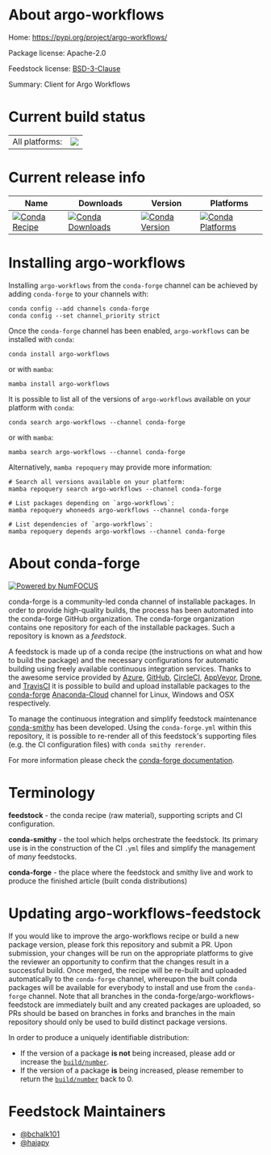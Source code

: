 About argo-workflows
====================

Home: https://pypi.org/project/argo-workflows/

Package license: Apache-2.0

Feedstock license: [BSD-3-Clause](https://github.com/conda-forge/argo-workflows-feedstock/blob/main/LICENSE.txt)

Summary: Client for Argo Workflows

Current build status
====================


<table><tr><td>All platforms:</td>
    <td>
      <a href="https://dev.azure.com/conda-forge/feedstock-builds/_build/latest?definitionId=9917&branchName=main">
        <img src="https://dev.azure.com/conda-forge/feedstock-builds/_apis/build/status/argo-workflows-feedstock?branchName=main">
      </a>
    </td>
  </tr>
</table>

Current release info
====================

| Name | Downloads | Version | Platforms |
| --- | --- | --- | --- |
| [![Conda Recipe](https://img.shields.io/badge/recipe-argo--workflows-green.svg)](https://anaconda.org/conda-forge/argo-workflows) | [![Conda Downloads](https://img.shields.io/conda/dn/conda-forge/argo-workflows.svg)](https://anaconda.org/conda-forge/argo-workflows) | [![Conda Version](https://img.shields.io/conda/vn/conda-forge/argo-workflows.svg)](https://anaconda.org/conda-forge/argo-workflows) | [![Conda Platforms](https://img.shields.io/conda/pn/conda-forge/argo-workflows.svg)](https://anaconda.org/conda-forge/argo-workflows) |

Installing argo-workflows
=========================

Installing `argo-workflows` from the `conda-forge` channel can be achieved by adding `conda-forge` to your channels with:

```
conda config --add channels conda-forge
conda config --set channel_priority strict
```

Once the `conda-forge` channel has been enabled, `argo-workflows` can be installed with `conda`:

```
conda install argo-workflows
```

or with `mamba`:

```
mamba install argo-workflows
```

It is possible to list all of the versions of `argo-workflows` available on your platform with `conda`:

```
conda search argo-workflows --channel conda-forge
```

or with `mamba`:

```
mamba search argo-workflows --channel conda-forge
```

Alternatively, `mamba repoquery` may provide more information:

```
# Search all versions available on your platform:
mamba repoquery search argo-workflows --channel conda-forge

# List packages depending on `argo-workflows`:
mamba repoquery whoneeds argo-workflows --channel conda-forge

# List dependencies of `argo-workflows`:
mamba repoquery depends argo-workflows --channel conda-forge
```


About conda-forge
=================

[![Powered by
NumFOCUS](https://img.shields.io/badge/powered%20by-NumFOCUS-orange.svg?style=flat&colorA=E1523D&colorB=007D8A)](https://numfocus.org)

conda-forge is a community-led conda channel of installable packages.
In order to provide high-quality builds, the process has been automated into the
conda-forge GitHub organization. The conda-forge organization contains one repository
for each of the installable packages. Such a repository is known as a *feedstock*.

A feedstock is made up of a conda recipe (the instructions on what and how to build
the package) and the necessary configurations for automatic building using freely
available continuous integration services. Thanks to the awesome service provided by
[Azure](https://azure.microsoft.com/en-us/services/devops/), [GitHub](https://github.com/),
[CircleCI](https://circleci.com/), [AppVeyor](https://www.appveyor.com/),
[Drone](https://cloud.drone.io/welcome), and [TravisCI](https://travis-ci.com/)
it is possible to build and upload installable packages to the
[conda-forge](https://anaconda.org/conda-forge) [Anaconda-Cloud](https://anaconda.org/)
channel for Linux, Windows and OSX respectively.

To manage the continuous integration and simplify feedstock maintenance
[conda-smithy](https://github.com/conda-forge/conda-smithy) has been developed.
Using the ``conda-forge.yml`` within this repository, it is possible to re-render all of
this feedstock's supporting files (e.g. the CI configuration files) with ``conda smithy rerender``.

For more information please check the [conda-forge documentation](https://conda-forge.org/docs/).

Terminology
===========

**feedstock** - the conda recipe (raw material), supporting scripts and CI configuration.

**conda-smithy** - the tool which helps orchestrate the feedstock.
                   Its primary use is in the construction of the CI ``.yml`` files
                   and simplify the management of *many* feedstocks.

**conda-forge** - the place where the feedstock and smithy live and work to
                  produce the finished article (built conda distributions)


Updating argo-workflows-feedstock
=================================

If you would like to improve the argo-workflows recipe or build a new
package version, please fork this repository and submit a PR. Upon submission,
your changes will be run on the appropriate platforms to give the reviewer an
opportunity to confirm that the changes result in a successful build. Once
merged, the recipe will be re-built and uploaded automatically to the
`conda-forge` channel, whereupon the built conda packages will be available for
everybody to install and use from the `conda-forge` channel.
Note that all branches in the conda-forge/argo-workflows-feedstock are
immediately built and any created packages are uploaded, so PRs should be based
on branches in forks and branches in the main repository should only be used to
build distinct package versions.

In order to produce a uniquely identifiable distribution:
 * If the version of a package **is not** being increased, please add or increase
   the [``build/number``](https://docs.conda.io/projects/conda-build/en/latest/resources/define-metadata.html#build-number-and-string).
 * If the version of a package **is** being increased, please remember to return
   the [``build/number``](https://docs.conda.io/projects/conda-build/en/latest/resources/define-metadata.html#build-number-and-string)
   back to 0.

Feedstock Maintainers
=====================

* [@bchalk101](https://github.com/bchalk101/)
* [@hajapy](https://github.com/hajapy/)

